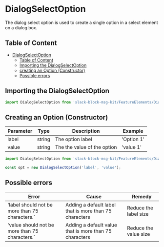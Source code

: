 # DialogSelectOption

The dialog select option is used to create a single option in a select element on a dialog box.

## Table of Content

- [DialogSelectOption](#dialogselectoption)
  - [Table of Content](#table-of-content)
  - [Importing the DialogSelectOption](#importing-the-dialogselectoption)
  - [creating an Option (Constructor)](#creating-an-option-constructor)
  - [Possible errors](#possible-errors)

## Importing the DialogSelectOption

```javascript
import DialogSelectOption from 'slack-block-msg-kit/FeatureElements/DialogSelectOption';
```

## Creating an Option (Constructor)

| Parameter | Type | Description | Example |
| --------- | ---- | ----------- | ------- |
| label | string | The option label | 'Option 1' |
| value | string | The the value of the option | 'value 1' |

```javascript
import DialogSelectOption from 'slack-block-msg-kit/FeatureElements/DialogSelectOption';

const opt = new DialogSelectOption('label', 'value');
```

## Possible errors

| Error | Cause | Remedy |
| ----- | ----- | ------ |
| 'label should not be more than 75 characters.` | Adding a default label that is more than 75 characters | Reduce the label size |
| 'value should not be more than 75 characters.` | Adding a default value that is more than 75 characters | Reduce the value size |
